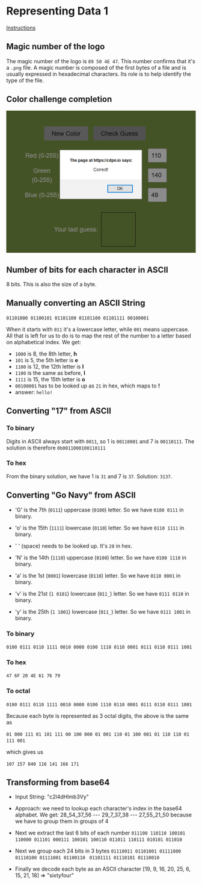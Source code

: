 # Representing Data 1

[Instructions](https://academy.hoppersroppers.org/mod/assign/view.php?id=570)

## Magic number of the logo

The magic number of the logo is `89 50 4E 47`. This number confirms that it's a `.png` file. A magic number is composed of the first bytes of a file and is usually expressed in hexadecimal characters. Its role is to help identify the type of the file.

## Color challenge completion

![answer](./Screenshot_2020-11-06_222725.png)

## Number of bits for each character in ASCII

8 bits. This is also the size of a byte.

## Manually converting an ASCII String

`01101000 01100101 01101100 01101100 01101111 00100001`

When it starts with `011` it's a lowercase letter, while `001` means uppercase. All that is left for us to do is to map the rest of the number to a letter based on alphabetical index. We get:

* `1000` is 8, the 8th letter, **h**
* `101` is 5, the 5th letter is **e**
* `1100` is 12, the 12th letter is **l**
* `1100` is the same as before, **l**
* `1111` is 15, the 15th letter is **o**
* `00100001` has to be looked up as `21` in hex, which maps to **!**
* answer: `hello!`

## Converting "17" from ASCII

### To binary

Digits in ASCII always start with `0011`, so 1 is `00110001` and 7 is `00110111`. The solution is therefore `0b0011000100110111`

### To hex

From the binary solution, we have 1 is `31` and 7 is `37`. Solution: `3137`.

## Converting "Go Navy" from ASCII

* 'G' is the 7th (`0111`) uppercase (`0100`) letter. So we have `0100 0111` in binary.
* 'o' is the 15th (`1111`) lowercase (`0110`) letter. So we have `0110 1111` in binary.
* ' ' (space) needs to be looked up. It's `20` in hex.
* 'N' is the 14th (`1110`) uppercase (`0100`) letter. So we have `0100 1110` in binary.
*  'a' is the 1st (`0001`) lowercase (`0110`) letter. So we have `0110 0001` in binary.
* 'v' is the 21st (`1 0101`) lowercase (`011_`) letter. So we have `0111 0110` in binary.

* 'y' is the 25th (`1 1001`) lowercase (`011_`) letter. So we have `0111 1001` in binary.

### To binary

`0100 0111 0110 1111 0010 0000 0100 1110 0110 0001 0111 0110 0111 1001`

### To hex

`47 6F 20 4E 61 76 79`

### To octal

`0100 0111 0110 1111 0010 0000 0100 1110 0110 0001 0111 0110 0111 1001`

Because each byte is represented as 3 octal digits, the above is the same as

`01 000 111 01 101 111 00 100 000 01 001 110 01 100 001 01 110 110 01 111 001`

which gives us

`107 157 040 116 141 166 171`

## Transforming from base64

* Input String: "c2l4dHlmb3Vy"

* Approach: we need to lookup each character's index in the base64 alphabet. We get:
  28_54_37_56 --- 29_7_37_38 --- 27_55_21_50
  because we have to group them in groups of 4
* Next we extract the last 6 bits of each number
  `011100 110110 100101 110000
  011101 000111 100101 100110
  011011 110111 010101 011010`

* Next we group each 24 bits in 3 bytes
  `01110011 01101001 01111000 `
  `01110100 01111001 01100110 `
  `01101111 01110101 01110010`

* Finally we decode each byte as an ASCII character
  [19, 9, 16, 20, 25, 6, 15, 21, 18] => "sixtyfour"